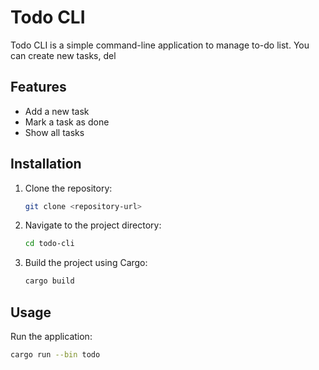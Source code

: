 # Todo CLI

Todo CLI is a simple command-line application to manage to-do list. You can create new tasks, del

## Features

- Add a new task
- Mark a task as done
- Show all tasks

## Installation

1. Clone the repository:
    ```sh
    git clone <repository-url>
    ```
2. Navigate to the project directory:
    ```sh
    cd todo-cli
    ```
3. Build the project using Cargo:
    ```sh
    cargo build
    ```

## Usage

Run the application:
```sh
cargo run --bin todo